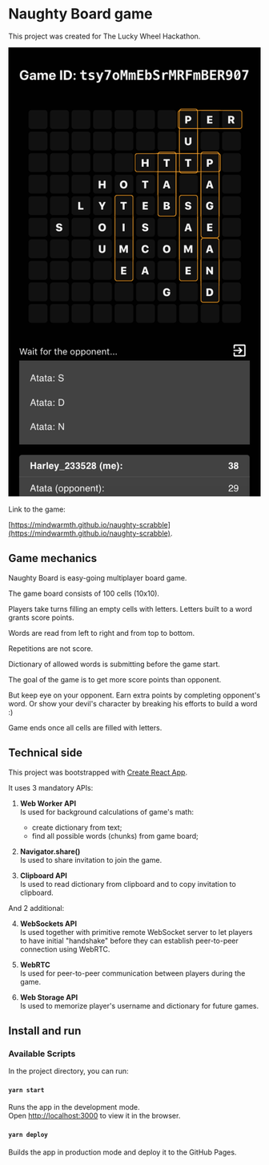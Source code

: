 # Naughty Board game

This project was created for The Lucky Wheel Hackathon.

![Naughty Board gameplay](screenshot.png)

Link to the game:

[https://mindwarmth.github.io/naughty-scrabble](https://mindwarmth.github.io/naughty-scrabble).

## Game mechanics

Naughty Board is easy-going multiplayer board game.

The game board consists of 100 cells (10x10).

Players take turns filling an empty cells with letters. Letters built to a word grants score points.

Words are read from left to right and from top to bottom.

Repetitions are not score.

Dictionary of allowed words is submitting before the game start.

The goal of the game is to get more score points  than opponent.

But keep eye on your opponent. Earn extra points by completing opponent's word. Or show your devil's character by breaking his efforts to build a word :)

Game ends once all cells are filled with letters.

## Technical side

This project was bootstrapped with [Create React App](https://github.com/facebook/create-react-app).

It uses 3 mandatory APIs:

1. **Web Worker API**\
Is used for background calculations of game's math:
   - create dictionary from text;
   - find all possible words (chunks) from game board;

2. **Navigator.share()**\
Is used to share invitation to join the game.

3. **Clipboard API**\
Is used to read dictionary from clipboard and to copy invitation to clipboard.

And 2 additional:

4. **WebSockets API**\
Is used together with primitive remote WebSocket server to let players to have initial "handshake" before they can establish peer-to-peer connection using WebRTC.

5. **WebRTC**\
Is used for peer-to-peer communication between players during the game.

6. **Web Storage API**\
Is used to memorize player's username and dictionary for future games.

## Install and run

### Available Scripts

In the project directory, you can run:

#### `yarn start`

Runs the app in the development mode.\
Open [http://localhost:3000](http://localhost:3000) to view it in the browser.

#### `yarn deploy`

Builds the app in production mode and deploy it to the GitHub Pages.
